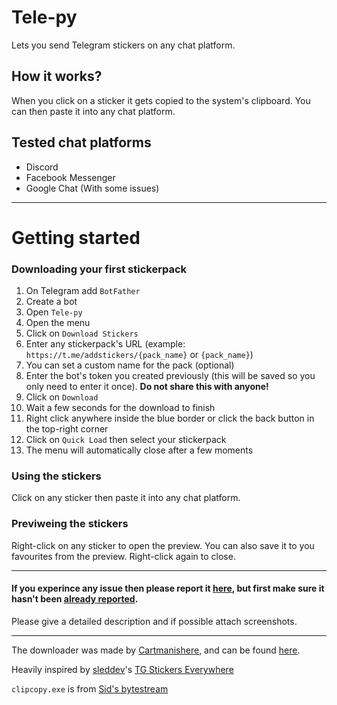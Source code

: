 # Tele-py
Lets you send Telegram stickers on any chat platform.


## How it works?
When you click on a sticker it gets copied to the system's clipboard. You can then paste it into any chat platform.

## Tested chat platforms
 - Discord
 - Facebook Messenger
 - Google Chat (With some issues)
 
___

# Getting started
### Downloading your first stickerpack
1. On Telegram add `BotFather`
2. Create a bot
3. Open `Tele-py`
4. Open the menu
5. Click on `Download Stickers`
6. Enter any stickerpack's URL (example: `https://t.me/addstickers/{pack_name}` or `{pack_name}`)
7. You can set a custom name for the pack (optional)
8. Enter the bot's token you created previously (this will be saved so you only need to enter it once). **Do not share this with anyone!**
9. Click on `Download`
10. Wait a few seconds for the download to finish
11. Right click anywhere inside the blue border or click the back button in the top-right corner
12. Click on `Quick Load` then select your stickerpack
13. The menu will automatically close after a few moments

### Using the stickers
Click on any sticker then paste it into any chat platform.

### Previweing the stickers
Right-click on any sticker to open the preview. You can also save it to you favourites from the preview. Right-click again to close.

___
#### If you experince any issue then please report it [here](https://github.com/LoneHusko/Tele_py/issues/new), but first make sure it hasn't been [already reported](https://github.com/LoneHusko/Tele_py/issues).
Please give a detailed description and if possible attach screenshots.
___
The downloader was made by [Cartmanishere](https://github.com/Cartmanishere), and can be found [here](https://github.com/Cartmanishere/telegram-sticker-downloader).

Heavily inspired by [sleddev](https://github.com/sleddev)'s [TG Stickers Everywhere](https://github.com/sleddev/tg-stickers)

`clipcopy.exe` is from [Sid's bytestream](https://sbytestream.pythonanywhere.com/software/cmdcopypaste)
